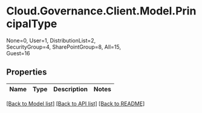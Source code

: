 # Cloud.Governance.Client.Model.PrincipalType
None=0, User=1, DistributionList=2, </br>SecurityGroup=4, SharePointGroup=8, All=15, </br>Guest=16
## Properties

Name | Type | Description | Notes
------------ | ------------- | ------------- | -------------

[[Back to Model list]](../README.md#documentation-for-models) [[Back to API list]](../README.md#documentation-for-api-endpoints) [[Back to README]](../README.md)

